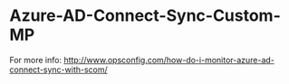 # Azure-AD-Connect-Sync-Custom-MP
For more info: http://www.opsconfig.com/how-do-i-monitor-azure-ad-connect-sync-with-scom/
